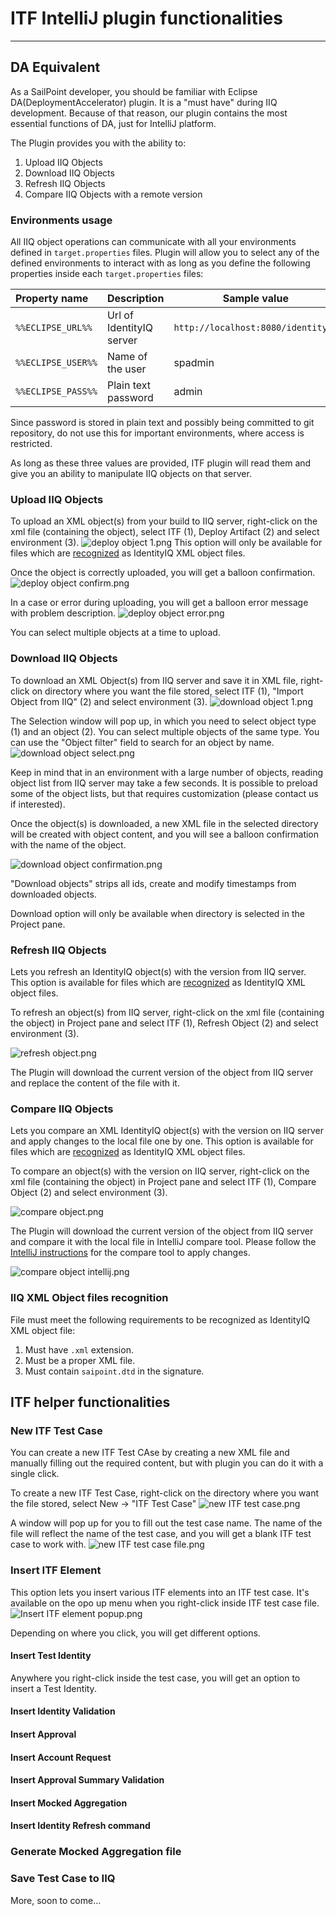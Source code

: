 # ITF IntelliJ plugin functionalities

* * *

## DA Equivalent

As a SailPoint developer, you should be familiar with Eclipse DA(DeploymentAccelerator) plugin. It is a "must have" during IIQ development.
Because of that reason, our plugin contains the most essential functions of DA, just for IntelliJ platform.

The Plugin provides you with the ability to:

1. Upload IIQ Objects 
2. Download IIQ Objects
3. Refresh IIQ Objects
4. Compare IIQ Objects with a remote version

### Environments usage

All IIQ object operations can communicate with all your environments defined in `target.properties` files. 
Plugin will allow you to select any of the defined environments to interact with as long as you define the following 
properties inside each `target.properties` files:

| **Property name**  | **Description**          | Sample value                       |
|:-------------------|--------------------------|------------------------------------|
| `%%ECLIPSE_URL%%`  | Url of IdentityIQ server | `http://localhost:8080/identityiq` |
| `%%ECLIPSE_USER%%` | Name of the user         | spadmin                            |
| `%%ECLIPSE_PASS%%` | Plain text password      | admin                              |

<div class="my_note">
    Since password is stored in plain text and possibly being committed to git repository, do not use this for important environments, where access is restricted. 
</div> 

As long as these three values are provided, ITF plugin will read them and give you an ability to manipulate IIQ objects on that server.

### Upload IIQ Objects

To upload an XML object(s) from your build to IIQ server, right-click on the xml file (containing the object), select ITF (1), 
Deploy Artifact (2) and select environment (3).
![deploy object 1.png](assets%2Fimages%2Fdeploy%20object%201.png)
This option will only be available for files which are [recognized](#iiq-xml-object-files-recognition) as IdentityIQ XML object files.

Once the object is correctly uploaded, you will get a balloon confirmation.
![deploy object confirm.png](assets%2Fimages%2Fdeploy%20object%20confirm.png)

In a case or error during uploading, you will get a balloon error message with problem description. 
![deploy object error.png](assets%2Fimages%2Fdeploy%20object%20error.png)

You can select multiple objects at a time to upload.  

### Download IIQ Objects

To download an XML Object(s) from IIQ server and save it in XML file, 
right-click on directory where you want the file stored, select ITF (1), "Import Object from IIQ" (2) and select environment (3).
![download object 1.png](assets%2Fimages%2Fdownload%20object%201.png)

The Selection window will pop up, in which you need to select object type (1) and an object (2).
You can select multiple objects of the same type. You can use the "Object filter" field to search for an object by name.  
![download object select.png](assets%2Fimages%2Fdownload%20object%20select.png)

<div class="my_info">
Keep in mind that in an environment with a large number of objects, reading object list from IIQ server may take a few seconds.
It is possible to preload some of the object lists, but that requires customization (please contact us if interested). 
</div>

Once the object(s) is downloaded, a new XML file in the selected directory will be created with object content, and 
you will see a balloon confirmation with the name of the object.

![download object confirmation.png](assets%2Fimages%2Fdownload%20object%20confirmation.png)

<div class="my_info">
"Download objects" strips all ids, create and modify timestamps from downloaded objects.
</div>

Download option will only be available when directory is selected in the Project pane.

### Refresh IIQ Objects

Lets you refresh an IdentityIQ object(s) with the version from IIQ server.
This option is available for files which are [recognized](#iiq-xml-object-files-recognition) as IdentityIQ XML object files.

To refresh an object(s) from IIQ server, right-click on the xml file (containing the object) in Project pane and 
select ITF (1), Refresh Object (2) and select environment (3).

![refresh object.png](assets%2Fimages%2Frefresh%20object.png)

The Plugin will download the current version of the object from IIQ server and replace the content of the file with it.

### Compare IIQ Objects

Lets you compare an XML IdentityIQ object(s) with the version on IIQ server and apply changes to the local file one by one.
This option is available for files which are [recognized](#iiq-xml-object-files-recognition) as IdentityIQ XML object files.

To compare an object(s) with the version on IIQ server, right-click on the xml file (containing the object) in Project pane and
select ITF (1), Compare Object (2) and select environment (3).

![compare object.png](assets%2Fimages%2Fcompare%20object.png)

The Plugin will download the current version of the object from IIQ server 
and compare it with the local file in IntelliJ compare tool. 
Please follow the [IntelliJ instructions](https://www.jetbrains.com/help/idea/differences-viewer.html) for the compare tool 
to apply changes. 

![compare object intellij.png](assets%2Fimages%2Fcompare%20object%20intellij.png)

### IIQ XML Object files recognition

File must meet the following requirements to be recognized as IdentityIQ XML object file:

1. Must have `.xml` extension.
2. Must be a proper XML file.
3. Must contain `saipoint.dtd` in the signature.

## ITF helper functionalities

### New ITF Test Case
You can create a new ITF Test CAse by creating a new XML file and manually filling out the required content, 
but with plugin you can do it with a single click.

To create a new ITF Test Case, right-click on the directory where you want the file stored, 
select New -> "ITF Test Case" 
![new ITF test case.png](assets%2Fimages%2Fnew%20ITF%20test%20case.png)

A window will pop up for you to fill out the test case name. The name of the file will reflect the name of the test case, 
and you will get a blank ITF test case to work with.
![new ITF test case file.png](assets%2Fimages%2Fnew%20ITF%20test%20case%20file.png)

### Insert ITF Element

This option lets you insert various ITF elements into an ITF test case. 
It's available on the opo up menu when you right-click inside ITF test case file. 
![Insert ITF element popup.png](assets%2Fimages%2FInsert%20ITF%20element%20popup.png)

Depending on where you click, you will get different options.

#### Insert Test Identity

Anywhere you right-click inside the test case, you will get an option to insert a Test Identity.

#### Insert Identity Validation

#### Insert Approval

#### Insert Account Request

#### Insert Approval Summary Validation

#### Insert Mocked Aggregation

#### Insert Identity Refresh command

### Generate Mocked Aggregation file

### Save Test Case to IIQ

More, soon to come...